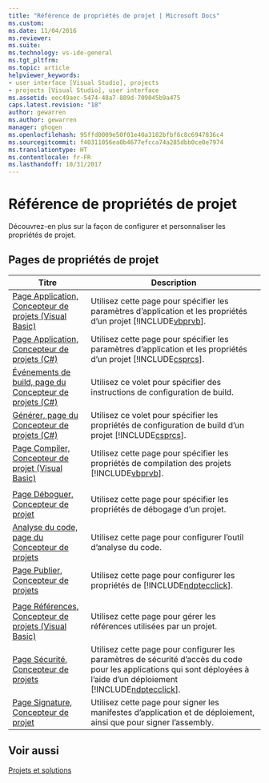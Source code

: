 ```yaml
---
title: "Référence de propriétés de projet | Microsoft Docs"
ms.custom: 
ms.date: 11/04/2016
ms.reviewer: 
ms.suite: 
ms.technology: vs-ide-general
ms.tgt_pltfrm: 
ms.topic: article
helpviewer_keywords:
- user interface [Visual Studio], projects
- projects [Visual Studio], user interface
ms.assetid: eec49aec-5474-48a7-889d-709045b9a475
caps.latest.revision: "18"
author: gewarren
ms.author: gewarren
manager: ghogen
ms.openlocfilehash: 95ffd0009e50f01e40a3182bfbf6c8c6947836c4
ms.sourcegitcommit: f40311056ea0b4677efcca74a285dbb0ce0e7974
ms.translationtype: HT
ms.contentlocale: fr-FR
ms.lasthandoff: 10/31/2017
---
```

# <a name="project-properties-reference"></a>Référence de propriétés de projet
Découvrez-en plus sur la façon de configurer et personnaliser les propriétés de projet.  
  
## <a name="project-properties-pages"></a>Pages de propriétés de projet  
  
|Titre|Description|  
|-----------|-----------------|  
|[Page Application, Concepteur de projets (Visual Basic)](../../ide/reference/application-page-project-designer-visual-basic.md)|Utilisez cette page pour spécifier les paramètres d’application et les propriétés d’un projet [!INCLUDE[vbprvb](../../code-quality/includes/vbprvb_md.md)].|  
|[Page Application, Concepteur de projets (C#)](../../ide/reference/application-page-project-designer-csharp.md)|Utilisez cette page pour spécifier les paramètres d’application et les propriétés d’un projet [!INCLUDE[csprcs](../../data-tools/includes/csprcs_md.md)].|  
|[Événements de build, page du Concepteur de projets (C#)](../../ide/reference/build-events-page-project-designer-csharp.md)|Utilisez ce volet pour spécifier des instructions de configuration de build.|  
|[Générer, page du Concepteur de projets (C#)](../../ide/reference/build-page-project-designer-csharp.md)|Utilisez ce volet pour spécifier les propriétés de configuration de build d’un projet [!INCLUDE[csprcs](../../data-tools/includes/csprcs_md.md)].|  
|[Page Compiler, Concepteur de projet (Visual Basic)](../../ide/reference/compile-page-project-designer-visual-basic.md)|Utilisez cette page pour spécifier les propriétés de compilation des projets [!INCLUDE[vbprvb](../../code-quality/includes/vbprvb_md.md)].|  
|||  
|[Page Déboguer, Concepteur de projet](../../ide/reference/debug-page-project-designer.md)|Utilisez cette page pour spécifier les propriétés de débogage d’un projet.|  
|[Analyse du code, page du Concepteur de projets](../../ide/reference/code-analysis-project-designer.md)|Utilisez cette page pour configurer l’outil d’analyse du code.|  
|[Page Publier, Concepteur de projets](../../ide/reference/publish-page-project-designer.md)|Utilisez cette page pour configurer les propriétés de [!INCLUDE[ndptecclick](../../deployment/includes/ndptecclick_md.md)].|  
|||  
|[Page Références, Concepteur de projets (Visual Basic)](../../ide/reference/references-page-project-designer-visual-basic.md)|Utilisez cette page pour gérer les références utilisées par un projet.|  
|[Page Sécurité, Concepteur de projets](../../ide/reference/security-page-project-designer.md)|Utilisez cette page pour configurer les paramètres de sécurité d’accès du code pour les applications qui sont déployées à l’aide d’un déploiement [!INCLUDE[ndptecclick](../../deployment/includes/ndptecclick_md.md)].|  
|[Page Signature, Concepteur de projet](../../ide/reference/signing-page-project-designer.md)|Utilisez cette page pour signer les manifestes d’application et de déploiement, ainsi que pour signer l’assembly.|  
  
## <a name="see-also"></a>Voir aussi  
 [Projets et solutions](../../ide/solutions-and-projects-in-visual-studio.md)
